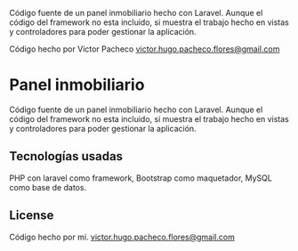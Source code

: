 

Código fuente de un panel inmobiliario hecho con Laravel. Aunque el código del framework no esta incluido, si muestra el trabajo hecho en vistas y controladores para poder gestionar la aplicación.

Código hecho por Victor Pacheco
victor.hugo.pacheco.flores@gmail.com

# Panel inmobiliario

Código fuente de un panel inmobiliario hecho con Laravel. Aunque el código del framework no esta incluido, si muestra el trabajo hecho en vistas y controladores para poder gestionar la aplicación.

## Tecnologías usadas
PHP con laravel como framework, Bootstrap como maquetador, MySQL como base de datos.

## License
Código hecho por mí. victor.hugo.pacheco.flores@gmail.com
